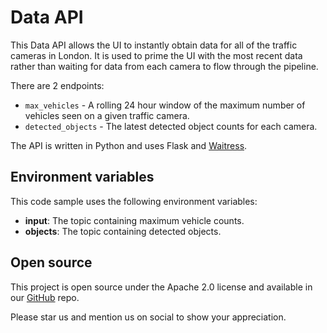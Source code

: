 # Data API

This Data API allows the UI to instantly obtain data for all of the traffic cameras in London.
It is used to prime the UI with the most recent data rather than waiting for data from each camera to flow through the pipeline.

There are 2 endpoints:

 - `max_vehicles` - A rolling 24 hour window of the maximum number of vehicles seen on a given traffic camera.
 - `detected_objects` - The latest detected object counts for each camera.

The API is written in Python and uses Flask and [Waitress](https://flask.palletsprojects.com/en/2.3.x/deploying/waitress/).

## Environment variables

This code sample uses the following environment variables:

- **input**: The topic containing maximum vehicle counts.
- **objects**: The topic containing detected objects.

## Open source

This project is open source under the Apache 2.0 license and available in our [GitHub](https://github.com/quixio/quix-samples) repo.

Please star us and mention us on social to show your appreciation.

